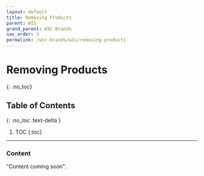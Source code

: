 ```yaml
---
layout: default
title: Removing Products
parent: WIS
grand_parent: WIC Brands
nav_order: 3
permalink: /wic-brands/wis/removing-products
---
```


# Removing Products
{: .no_toc}

## Table of Contents
{: .no_toc .text-delta }

1. TOC
{:toc}
---

### Content
"Content coming soon".